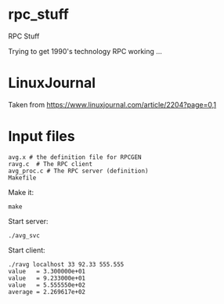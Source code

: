 # rpc_stuff
RPC Stuff

Trying to get 1990's technology RPC working ...

# LinuxJournal

Taken from https://www.linuxjournal.com/article/2204?page=0,1

# Input files

```
avg.x # the definition file for RPCGEN
ravg.c  # The RPC client
avg_proc.c # The RPC server (definition)
Makefile
```

Make it:
```
make
```

Start server:
```
./avg_svc
```

Start client:
```
./ravg localhost 33 92.33 555.555
value   = 3.300000e+01
value   = 9.233000e+01
value   = 5.555550e+02
average = 2.269617e+02
```
